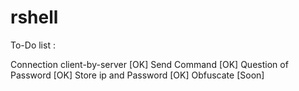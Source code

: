 # rshell

To-Do list :

Connection client-by-server [OK]
Send Command [OK]
Question of Password [OK]
Store ip and Password [OK]
Obfuscate [Soon]
